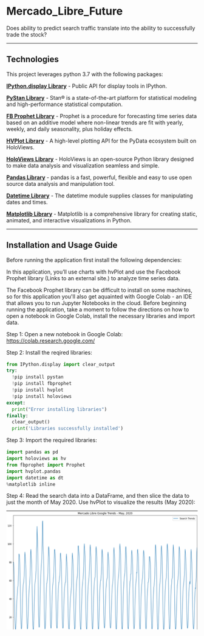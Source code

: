 # Mercado_Libre_Future
Does ability to predict search traffic translate into the ability to successfully trade the stock?

---

## Technologies

This project leverages python 3.7 with the following packages:

**[IPython.display Library](https://ipython.readthedocs.io/en/stable/api/generated/IPython.display.html)** - Public API for display tools in IPython.<br>

**[PyStan Library](https://pystan.readthedocs.io/en/latest/)** - Stan® is a state-of-the-art platform for statistical modeling and high-performance statistical computation.<br>

**[FB Prophet Library](https://pypi.org/project/fbprophet/)** - Prophet is a procedure for forecasting time series data based on an additive model where non-linear trends are fit with yearly, weekly, and daily seasonality, plus holiday effects.<br>

**[HVPlot Library](https://hvplot.holoviz.org/)** - A high-level plotting API for the PyData ecosystem built on HoloViews.<br>

**[HoloViews Library](https://pypi.org/project/holoviews/)** - HoloViews is an open-source Python library designed to make data analysis and visualization seamless and simple.<br>

**[Pandas Library](https://pandas.pydata.org/)** - pandas is a fast, powerful, flexible and easy to use open source data analysis and manipulation tool.<br>

**[Datetime Library](https://docs.python.org/3/library/datetime.html)** - The datetime module supplies classes for manipulating dates and times.<br>

**[Matplotlib Library](https://matplotlib.org/)** - Matplotlib is a comprehensive library for creating static, animated, and interactive visualizations in Python.<br>

---

## Installation and Usage Guide

Before running the application first install the following dependencies:

In this application, you’ll use charts with hvPlot and use the Facebook Prophet library (Links to an external site.) to analyze time series data.

The Facebook Prophet library can be difficult to install on some machines, so for this application you'll also get aquainted with Google Colab - an IDE that allows you to run Jupyter Notebooks in the cloud. Before beginning running the application, take a moment to follow the directions on how to open a notebook in Google Colab, install the necessary libraries and import data.

Step 1: Open a new notebook in Google Colab: https://colab.research.google.com/<br>

Step 2: Install the reqired libraries:

```python
from IPython.display import clear_output
try:
  !pip install pystan
  !pip install fbprophet
  !pip install hvplot
  !pip install holoviews
except:
  print("Error installing libraries")
finally:
  clear_output()
  print('Libraries successfully installed')
```

Step 3: Import the required libraries:

```python
import pandas as pd
import holoviews as hv
from fbprophet import Prophet
import hvplot.pandas
import datetime as dt
%matplotlib inline
```

Step 4: Read the search data into a DataFrame, and then slice the data to just the month of May 2020. Use hvPlot to visualize the results (May 2020):

![May 2020 Trends](may_plot.png)